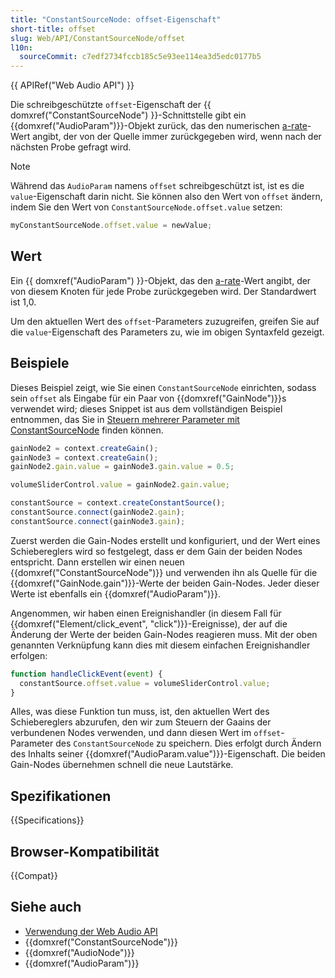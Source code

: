 ```yaml
---
title: "ConstantSourceNode: offset-Eigenschaft"
short-title: offset
slug: Web/API/ConstantSourceNode/offset
l10n:
  sourceCommit: c7edf2734fccb185c5e93ee114ea3d5edc0177b5
---
```


{{ APIRef("Web Audio API") }}

Die schreibgeschützte `offset`-Eigenschaft der {{ domxref("ConstantSourceNode") }}-Schnittstelle gibt ein {{domxref("AudioParam")}}-Objekt zurück, das den numerischen [a-rate](/de/docs/Web/API/AudioParam#a-rate)-Wert angibt, der von der Quelle immer zurückgegeben wird, wenn nach der nächsten Probe gefragt wird.

> [!NOTE]
> Während das `AudioParam` namens `offset` schreibgeschützt ist, ist es die
> `value`-Eigenschaft darin nicht. Sie können also den Wert von
> `offset` ändern, indem Sie den Wert von
> `ConstantSourceNode.offset.value` setzen:
>
> ```js
> myConstantSourceNode.offset.value = newValue;
> ```

## Wert

Ein {{ domxref("AudioParam") }}-Objekt, das den [a-rate](/de/docs/Web/API/AudioParam#a-rate)-Wert angibt, der von diesem Knoten für jede Probe zurückgegeben wird. Der Standardwert ist 1,0.

Um den aktuellen Wert des `offset`-Parameters zuzugreifen, greifen Sie auf die `value`-Eigenschaft des Parameters zu, wie im obigen Syntaxfeld gezeigt.

## Beispiele

Dieses Beispiel zeigt, wie Sie einen `ConstantSourceNode` einrichten, sodass sein
`offset` als Eingabe für ein Paar von {{domxref("GainNode")}}s verwendet wird; dieses Snippet ist aus dem vollständigen Beispiel entnommen, das Sie in [Steuern mehrerer Parameter mit ConstantSourceNode](/de/docs/Web/API/Web_Audio_API/Controlling_multiple_parameters_with_ConstantSourceNode) finden können.

```js
gainNode2 = context.createGain();
gainNode3 = context.createGain();
gainNode2.gain.value = gainNode3.gain.value = 0.5;

volumeSliderControl.value = gainNode2.gain.value;

constantSource = context.createConstantSource();
constantSource.connect(gainNode2.gain);
constantSource.connect(gainNode3.gain);
```

Zuerst werden die Gain-Nodes erstellt und konfiguriert, und der Wert eines Schiebereglers wird so festgelegt, dass er dem Gain der beiden Nodes entspricht. Dann erstellen wir einen neuen
{{domxref("ConstantSourceNode")}} und verwenden ihn als Quelle für die {{domxref("GainNode.gain")}}-Werte der beiden Gain-Nodes. Jeder dieser Werte ist ebenfalls ein
{{domxref("AudioParam")}}.

Angenommen, wir haben einen Ereignishandler (in diesem Fall für {{domxref("Element/click_event", "click")}}-Ereignisse), der auf die Änderung der Werte der beiden Gain-Nodes reagieren muss. Mit der oben genannten Verknüpfung kann dies mit diesem einfachen Ereignishandler erfolgen:

```js
function handleClickEvent(event) {
  constantSource.offset.value = volumeSliderControl.value;
}
```

Alles, was diese Funktion tun muss, ist, den aktuellen Wert des Schiebereglers abzurufen, den wir zum Steuern der Gaains der verbundenen Nodes verwenden, und dann diesen Wert im `offset`-Parameter des `ConstantSourceNode` zu speichern. Dies erfolgt durch Ändern des Inhalts seiner {{domxref("AudioParam.value")}}-Eigenschaft. Die beiden Gain-Nodes übernehmen schnell die neue Lautstärke.

## Spezifikationen

{{Specifications}}

## Browser-Kompatibilität

{{Compat}}

## Siehe auch

- [Verwendung der Web Audio API](/de/docs/Web/API/Web_Audio_API/Using_Web_Audio_API)
- {{domxref("ConstantSourceNode")}}
- {{domxref("AudioNode")}}
- {{domxref("AudioParam")}}
